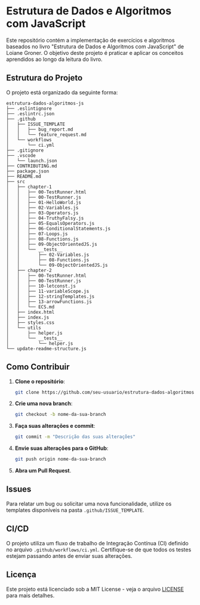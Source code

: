 # Estrutura de Dados e Algoritmos com JavaScript

Este repositório contém a implementação de exercícios e algoritmos baseados no livro "Estrutura de Dados e Algoritmos com JavaScript" de Loiane Groner. O objetivo deste projeto é praticar e aplicar os conceitos aprendidos ao longo da leitura do livro.

## Estrutura do Projeto

O projeto está organizado da seguinte forma:

```
estrutura-dados-algoritmos-js
├── .eslintignore
├── .eslintrc.json
├── .github
│   ├── ISSUE_TEMPLATE
│   │   ├── bug_report.md
│   │   └── feature_request.md
│   └── workflows
│       └── ci.yml
├── .gitignore
├── .vscode
│   └── launch.json
├── CONTRIBUTING.md
├── package.json
├── README.md
├── src
│   ├── chapter-1
│   │   ├── 00-TestRunner.html
│   │   ├── 00-TestRunner.js
│   │   ├── 01-HelloWorld.js
│   │   ├── 02-Variables.js
│   │   ├── 03-Operators.js
│   │   ├── 04-TruthyFalsy.js
│   │   ├── 05-EqualsOperators.js
│   │   ├── 06-ConditionalStatements.js
│   │   ├── 07-Loops.js
│   │   ├── 08-Functions.js
│   │   ├── 09-ObjectOrientedJS.js
│   │   └── __tests__
│   │       ├── 02-Variables.js
│   │       ├── 08-Functions.js
│   │       └── 09-ObjectOrientedJS.js
│   ├── chapter-2
│   │   ├── 00-TestRunner.html
│   │   ├── 00-TestRunner.js
│   │   ├── 10-letconst.js
│   │   ├── 11-variableScope.js
│   │   ├── 12-stringTemplates.js
│   │   ├── 13-arrowFunctions.js
│   │   └── ECS.md
│   ├── index.html
│   ├── index.js
│   ├── styles.css
│   └── utils
│       ├── helper.js
│       └── __tests__
│           └── helper.js
└── update-readme-structure.js
```

## Como Contribuir

1. **Clone o repositório**:
   ```bash
   git clone https://github.com/seu-usuario/estrutura-dados-algoritmos-js.git
   ```

2. **Crie uma nova branch**:
   ```bash
   git checkout -b nome-da-sua-branch
   ```

3. **Faça suas alterações e commit**:
   ```bash
   git commit -m "Descrição das suas alterações"
   ```

4. **Envie suas alterações para o GitHub**:
   ```bash
   git push origin nome-da-sua-branch
   ```

5. **Abra um Pull Request**.

## Issues

Para relatar um bug ou solicitar uma nova funcionalidade, utilize os templates disponíveis na pasta `.github/ISSUE_TEMPLATE`.

## CI/CD

O projeto utiliza um fluxo de trabalho de Integração Contínua (CI) definido no arquivo `.github/workflows/ci.yml`. Certifique-se de que todos os testes estejam passando antes de enviar suas alterações.

## Licença

Este projeto está licenciado sob a MIT License - veja o arquivo [LICENSE](LICENSE) para mais detalhes.